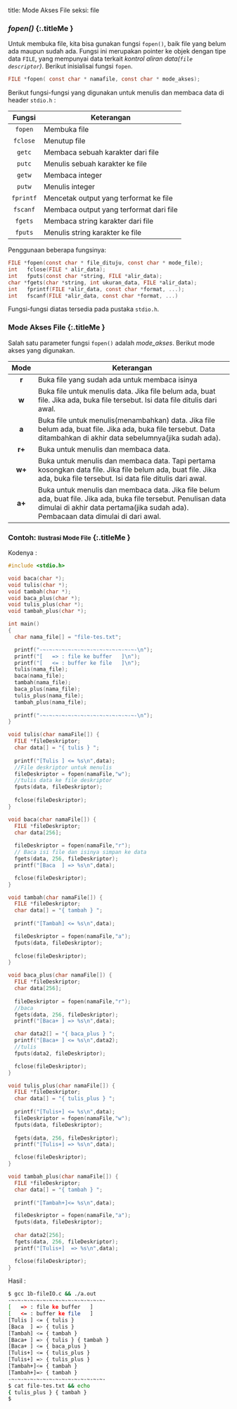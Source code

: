 title: Mode Akses File
seksi: file


### <i class="fa fa-info-circle"></i> <i>fopen()</i> {:.titleMe }

Untuk membuka file, kita bisa gunakan fungsi `fopen()`, baik file yang belum ada maupun sudah ada. Fungsi ini merupakan pointer ke objek dengan tipe data `FILE`, yang mempunyai data terkait _kontrol aliran data(`file descriptor`)_. Berikut inisialisai fungsi `fopen`.

``` c
FILE *fopen( const char * namafile, const char * mode_akses);
```

Berikut fungsi-fungsi yang digunakan untuk menulis dan membaca data di header `stdio.h` :

| Fungsi | Keterangan |
|:------:|------------|
| `fopen` | Membuka file |
| `fclose` | Menutup file |
| `getc` | Membaca sebuah karakter dari file |
| `putc` | Menulis sebuah karakter ke file |
| `getw` | Membaca integer |
| `putw` | Menulis integer |
| `fprintf` | Mencetak output yang terformat ke file |
| `fscanf` | Membaca output yang terformat dari file |
| `fgets` | Membaca string karakter dari file |
| `fputs` | Menulis string karakter ke file |

Penggunaan beberapa fungsinya:
``` c
FILE *fopen(const char * file_dituju, const char * mode_file);
int   fclose(FILE * alir_data);
int   fputs(const char *string, FILE *alir_data);
char *fgets(char *string, int ukuran_data, FILE *alir_data);
int   fprintf(FILE *alir_data, const char *format, ...);
int   fscanf(FILE *alir_data, const char *format, ...)
```

Fungsi-fungsi diatas tersedia pada pustaka `stdio.h`.

### <i class="fa fa-info-circle"></i> Mode Akses File {:.titleMe }

Salah satu parameter fungsi `fopen()` adalah <i>mode_akses</i>. Berikut mode akses yang digunakan.

| Mode | Keterangan |
|:----:|------------|
| __r__ | Buka file yang sudah ada untuk membaca isinya |
| __w__ | Buka file untuk menulis data. Jika file belum ada, buat file. Jika ada, buka file tersebut. Isi data file ditulis dari awal. |
| __a__ | Buka file untuk menulis(menambahkan) data. Jika file belum ada, buat file. Jika ada, buka file tersebut. Data ditambahkan di akhir data sebelumnya(jika sudah ada).|
| __r+__ | Buka untuk menulis dan membaca data. |
| __w+__ | Buka untuk menulis dan membaca data. Tapi pertama kosongkan data file. Jika file belum ada, buat file. Jika ada, buka file tersebut. Isi data file ditulis dari awal.|
| __a+__ | Buka untuk menulis dan membaca data. Jika file belum ada, buat file. Jika ada, buka file tersebut. Penulisan data dimulai di akhir data pertama(jika sudah ada). Pembacaan data dimulai di dari awal. |

### <i class="fa fa-code"></i> Contoh: <small>Ilustrasi Mode File</small> {:.titleMe }

Kodenya :
``` c
#include <stdio.h>

void baca(char *);
void tulis(char *);
void tambah(char *);
void baca_plus(char *);
void tulis_plus(char *);
void tambah_plus(char *);

int main()
{
  char nama_file[] = "file-tes.txt";

  printf("-~-~-~-~-~-~-~-~-~-~-~-~-~-~-~-\n");
  printf("[   => : file ke buffer   ]\n");
  printf("[   <= : buffer ke file   ]\n");
  tulis(nama_file);
  baca(nama_file);
  tambah(nama_file);
  baca_plus(nama_file);
  tulis_plus(nama_file);
  tambah_plus(nama_file);
  
  printf("-~-~-~-~-~-~-~-~-~-~-~-~-~-~-~-\n");
}

void tulis(char namaFile[]) {
  FILE *fileDeskriptor;
  char data[] = "{ tulis } ";
  
  printf("[Tulis ] <= %s\n",data);
  //File deskriptor untuk menulis
  fileDeskriptor = fopen(namaFile,"w");
  //tulis data ke file deskriptor
  fputs(data, fileDeskriptor);
  
  fclose(fileDeskriptor);
}

void baca(char namaFile[]) {
  FILE *fileDeskriptor;
  char data[256];
  
  fileDeskriptor = fopen(namaFile,"r");
  // Baca isi file dan isinya simpan ke data 
  fgets(data, 256, fileDeskriptor);
  printf("[Baca  ] => %s\n",data);

  fclose(fileDeskriptor);
}

void tambah(char namaFile[]) {
  FILE *fileDeskriptor;
  char data[] = "{ tambah } ";
  
  printf("[Tambah] <= %s\n",data);

  fileDeskriptor = fopen(namaFile,"a");
  fputs(data, fileDeskriptor);
  
  fclose(fileDeskriptor);
}

void baca_plus(char namaFile[]) {
  FILE *fileDeskriptor;
  char data[256];
  
  fileDeskriptor = fopen(namaFile,"r");
  //baca
  fgets(data, 256, fileDeskriptor);
  printf("[Baca+ ] => %s\n",data);

  char data2[] = "{ baca_plus } ";
  printf("[Baca+ ] <= %s\n",data2);
  //tulis
  fputs(data2, fileDeskriptor);

  fclose(fileDeskriptor);
}

void tulis_plus(char namaFile[]) {
  FILE *fileDeskriptor;
  char data[] = "{ tulis_plus } ";
  
  printf("[Tulis+] <= %s\n",data);
  fileDeskriptor = fopen(namaFile,"w");
  fputs(data, fileDeskriptor);
  
  fgets(data, 256, fileDeskriptor);
  printf("[Tulis+] => %s\n",data);

  fclose(fileDeskriptor);
}

void tambah_plus(char namaFile[]) {
  FILE *fileDeskriptor;
  char data[] = "{ tambah } ";
  
  printf("[Tambah+]<= %s\n",data);

  fileDeskriptor = fopen(namaFile,"a");
  fputs(data, fileDeskriptor);
  
  char data2[256];
  fgets(data, 256, fileDeskriptor);
  printf("[Tulis+]  => %s\n",data);

  fclose(fileDeskriptor);
}
```
Hasil :
``` bash
$ gcc 1b-fileIO.c && ./a.out 
-~-~-~-~-~-~-~-~-~-~-~-~-~-~-~-
[   => : file ke buffer   ]
[   <= : buffer ke file   ]
[Tulis ] <= { tulis } 
[Baca  ] => { tulis } 
[Tambah] <= { tambah } 
[Baca+ ] => { tulis } { tambah } 
[Baca+ ] <= { baca_plus } 
[Tulis+] <= { tulis_plus } 
[Tulis+] => { tulis_plus } 
[Tambah+]<= { tambah } 
[Tambah+]=> { tambah }
-~-~-~-~-~-~-~-~-~-~-~-~-~-~-~- 
$ cat file-tes.txt && echo
{ tulis_plus } { tambah }
$ 
```
